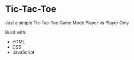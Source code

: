 # Tic-Tac-Toe

Just a simple Tic-Tac-Toe Game
Mode Player vs Player Only

Build with:
- HTML
- CSS
- JavaScript
